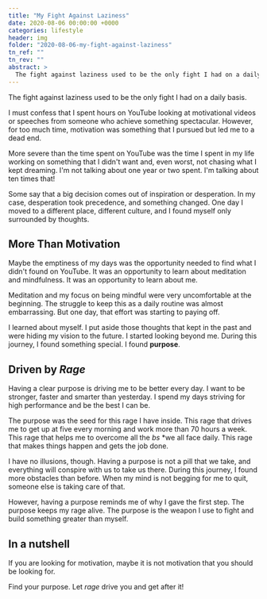 ```yaml
---
title: "My Fight Against Laziness"
date: 2020-08-06 00:00:00 +0000
categories: lifestyle
header: img
folder: "2020-08-06-my-fight-against-laziness"
tn_ref: ""
tn_rev: ""
abstract: >
  The fight against laziness used to be the only fight I had on a daily basis.
---
```


The fight against laziness used to be the only fight I had on a daily basis.

I must confess that I spent hours on YouTube looking at motivational videos or speeches from someone who achieve something spectacular. However, for too much time, motivation was something that I pursued but led me to a dead end.

More severe than the time spent on YouTube was the time I spent in my life working on something that I didn't want and, even worst, not chasing what I kept dreaming. I'm not talking about one year or two spent. I'm talking about ten times that!

Some say that a big decision comes out of inspiration or desperation. In my case, desperation took precedence, and something changed. One day I moved to a different place, different culture, and I found myself only surrounded by thoughts.

## More Than Motivation

Maybe the emptiness of my days was the opportunity needed to find what I didn't found on YouTube. It was an opportunity to learn about meditation and mindfulness. It was an opportunity to learn about me.

Meditation and my focus on being mindful were very uncomfortable at the beginning. The struggle to keep this as a daily routine was almost embarrassing. But one day, that effort was starting to paying off.

I learned about myself. I put aside those thoughts that kept in the past and were hiding my vision to the future. I started looking beyond me. During this journey, I found something special. I found **purpose**.

## Driven by *Rage*

Having a clear purpose is driving me to be better every day. I want to be stronger, faster and smarter than yesterday. I spend my days striving for high performance and be the best I can be.

The purpose was the seed for this rage I have inside. This rage that drives me to get up at five every morning and work more than 70 hours a week. This rage that helps me to overcome all the *bs* *we all face daily. This rage that makes things happen and gets the job done.

I have no illusions, though. Having a purpose is not a pill that we take, and everything will conspire with us to take us there. During this journey, I found more obstacles than before. When my mind is not begging for me to quit, someone else is taking care of that.

However, having a purpose reminds me of why I gave the first step. The purpose keeps my rage alive. The purpose is the weapon I use to fight and build something greater than myself.

## In a nutshell

If you are looking for motivation, maybe it is not motivation that you should be looking for.

Find your purpose. Let *rage* drive you and get after it!
